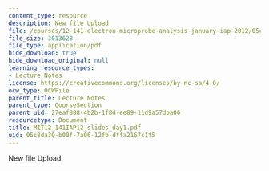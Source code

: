 ```yaml
---
content_type: resource
description: New file Upload
file: /courses/12-141-electron-microprobe-analysis-january-iap-2012/05c8da30b00f7a0612fbdffa2167c1f5_MIT12_141IAP12_slides_day1.pdf
file_size: 3013628
file_type: application/pdf
hide_download: true
hide_download_original: null
learning_resource_types:
- Lecture Notes
license: https://creativecommons.org/licenses/by-nc-sa/4.0/
ocw_type: OCWFile
parent_title: Lecture Notes
parent_type: CourseSection
parent_uid: 27eaf888-4b2b-1f8d-ee89-11d9a57dba06
resourcetype: Document
title: MIT12_141IAP12_slides_day1.pdf
uid: 05c8da30-b00f-7a06-12fb-dffa2167c1f5
---
```

New file Upload
